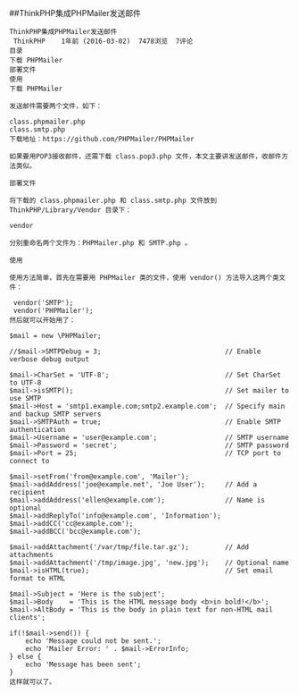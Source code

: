 ##ThinkPHP集成PHPMailer发送邮件

	ThinkPHP集成PHPMailer发送邮件
	 ThinkPHP	 1年前 (2016-03-02)  7478浏览  7评论
	目录
	下载 PHPMailer
	部署文件
	使用
	下载 PHPMailer
	
	发送邮件需要两个文件，如下：
	
	class.phpmailer.php
	class.smtp.php
	下载地址：https://github.com/PHPMailer/PHPMailer
	
	如果要用POP3接收邮件，还需下载 class.pop3.php 文件，本文主要讲发送邮件，收邮件方法类似。
	
	部署文件
	
	将下载的 class.phpmailer.php 和 class.smtp.php 文件放到 ThinkPHP/Library/Vendor 目录下：
	
	vendor
	
	分别重命名两个文件为：PHPMailer.php 和 SMTP.php 。
	
	使用
	
	使用方法简单，首先在需要用 PHPMailer 类的文件，使用 vendor() 方法导入这两个类文件：
	
	 vendor('SMTP');
	 vendor('PHPMailer');
	然后就可以开始用了：
	
	$mail = new \PHPMailer;
	
	//$mail->SMTPDebug = 3;                               // Enable verbose debug output
	
	$mail->CharSet = 'UTF-8';                             // Set CharSet to UTF-8
	$mail->isSMTP();                                      // Set mailer to use SMTP
	$mail->Host = 'smtp1.example.com;smtp2.example.com';  // Specify main and backup SMTP servers
	$mail->SMTPAuth = true;                               // Enable SMTP authentication
	$mail->Username = 'user@example.com';                 // SMTP username
	$mail->Password = 'secret';                           // SMTP password
	$mail->Port = 25;                                     // TCP port to connect to
	
	$mail->setFrom('from@example.com', 'Mailer');
	$mail->addAddress('joe@example.net', 'Joe User');     // Add a recipient
	$mail->addAddress('ellen@example.com');               // Name is optional
	$mail->addReplyTo('info@example.com', 'Information');
	$mail->addCC('cc@example.com');
	$mail->addBCC('bcc@example.com');
	
	$mail->addAttachment('/var/tmp/file.tar.gz');         // Add attachments
	$mail->addAttachment('/tmp/image.jpg', 'new.jpg');    // Optional name
	$mail->isHTML(true);                                  // Set email format to HTML
	
	$mail->Subject = 'Here is the subject';
	$mail->Body    = 'This is the HTML message body <b>in bold!</b>';
	$mail->AltBody = 'This is the body in plain text for non-HTML mail clients';
	
	if(!$mail->send()) {
	    echo 'Message could not be sent.';
	    echo 'Mailer Error: ' . $mail->ErrorInfo;
	} else {
	    echo 'Message has been sent';
	}
	这样就可以了。
